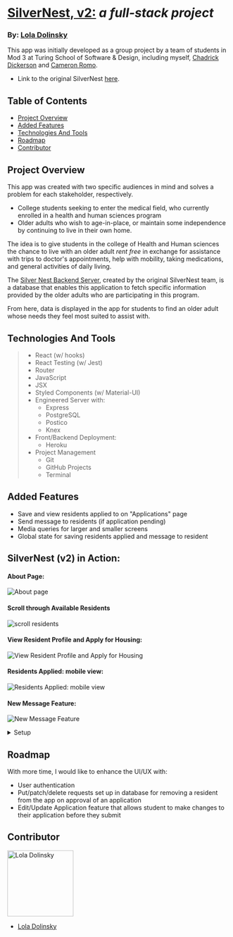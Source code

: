 # [SilverNest, v2:](https://silver-nest-app.herokuapp.com/about) _a full-stack project_

### By: [Lola Dolinsky](https://github.com/lo-la-do-li)

This app was initially developed as a group project by a team of students in Mod 3 at Turing School of Software & Design, including myself, [Chadrick Dickerson](https://github.com/chadrick-d-dev) and [Cameron Romo](https://github.com/cameronRomo).

- Link to the original SilverNest [here](https://silver-nest.herokuapp.com/about).

## Table of Contents

- [Project Overview](#project-overview)
- [Added Features](#added-features)
- [Technologies And Tools](#technologies-and-tools)
- [Roadmap](#roadmap)
- [Contributor](#contributor)

## Project Overview

This app was created with two specific audiences in mind and solves a problem for each stakeholder, respectively.

- College students seeking to enter the medical field, who currently enrolled in a health and human sciences program
- Older adults who wish to age-in-place, or maintain some independence by continuing to live in their own home.

The idea is to give students in the college of Health and Human sciences the chance to live with an older adult _rent free_ in exchange for assistance with trips to doctor's appointments, help with mobility, taking medications, and general activities of daily living. <br>

The [Silver Nest Backend Server](https://github.com/chadrick-d-dev/silver-nest-api), created by the original SilverNest team, is a database that enables this application to fetch specific information provided by the older adults who are participating in this program.

From here, data is displayed in the app for students to find an older adult whose needs they feel most suited to assist with.

## Technologies And Tools

> - React (w/ hooks)
> - React Testing (w/ Jest)
> - Router
> - JavaScript
> - JSX
> - Styled Components (w/ Material-UI)
> - Engineered Server with:
>   - Express
>   - PostgreSQL
>   - Postico
>   - Knex
> - Front/Backend Deployment:
>   - Heroku
> - Project Management
>   - Git
>   - GitHub Projects
>   - Terminal

## Added Features

- Save and view residents applied to on "Applications" page
- Send message to residents (if application pending)
- Media queries for larger and smaller screens
- Global state for saving residents applied and message to resident

## SilverNest (v2) in Action:

#### About Page:

![About page](https://user-images.githubusercontent.com/68264128/106073842-07789200-60c8-11eb-8875-dc717e7de75f.png)

#### Scroll through Available Residents

![scroll residents](https://media.giphy.com/media/atGybGh36gtIL5PBpR/giphy.gif)

#### View Resident Profile and Apply for Housing:

![View Resident Profile and Apply for Housing](https://media.giphy.com/media/ZoGw6RdXqAKQmFo3NU/giphy.gif)

#### Residents Applied: mobile view:

![Residents Applied: mobile view](https://user-images.githubusercontent.com/68264128/106074195-a3a29900-60c8-11eb-8e4b-8bd9cab75fa0.png)

#### New Message Feature:

![New Message Feature](https://media.giphy.com/media/yow7UmeQJ93WGxihdy/giphy.gif)

<details>
  <summary>Setup</summary>

- _Click_ the **Fork** button on the top right-hand corner of this page
- Clone the repository down and cd into the repo on your local machine by running:
  - `git clone git@github.com:lo-la-do-li/silver-nest.git`
  - cd into `silver-nest` locally
- Install the library dependencies by running:
  - `npm install`
- To verify that it is setup correctly, run `npm start` in your terminal.
- Go to `http://localhost:3000/` and you should see the site.
- Enter `control + c` in your terminal to stop the server at any time.
- Add your changes, push up to GitHub and submit a pull request
</details>

## Roadmap

With more time, I would like to enhance the UI/UX with:

- User authentication
- Put/patch/delete requests set up in database for removing a resident from the app on approval of an application
- Edit/Update Application feature that allows student to make changes to their application before they submit

## Contributor

<img src="https://media-exp1.licdn.com/dms/image/C4E03AQG9jZTOd0oUCQ/profile-displayphoto-shrink_800_800/0/1606070086923?e=1616025600&v=beta&t=WldtPrGc57mSEiAJkFaYGVq9Ksc0uqBmFLFR11fQUs4" alt="Lola Dolinsky"
 width="150" height="auto" />

- [Lola Dolinsky](https://github.com/lo-la-do-li)
